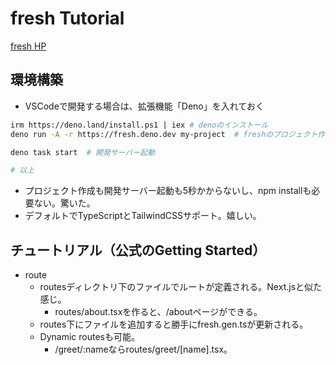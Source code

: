 # fresh Tutorial

[fresh HP](https://fresh.deno.dev/)


## 環境構築
* VSCodeで開発する場合は、拡張機能「Deno」を入れておく
<!-- * 拡張機能「Tailwind CSS IntelliSense」ではtailwindの入力補完が効かなかったので(configファイルの名前が普通と違うせい)、「Twind Intellisense」を入れた -->
```bash
irm https://deno.land/install.ps1 | iex # denoのインストール
deno run -A -r https://fresh.deno.dev my-project  # freshのプロジェクト作成

deno task start  # 開発サーバー起動

# 以上
```
* プロジェクト作成も開発サーバー起動も5秒かからないし、npm installも必要ない。驚いた。
* デフォルトでTypeScriptとTailwindCSSサポート。嬉しい。


## チュートリアル（公式のGetting Started）
* route
  * routesディレクトリ下のファイルでルートが定義される。Next.jsと似た感じ。
    * routes/about.tsxを作ると、/aboutページができる。
  * routes下にファイルを追加すると勝手にfresh.gen.tsが更新される。
  * Dynamic routesも可能。
    * /greet/:nameならroutes/greet/[name].tsx。

